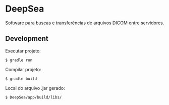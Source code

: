 # DeepSea
Software para buscas e transferências de arquivos DICOM entre servidores.

## Development

Executar projeto:
```
$ gradle run
```

Compilar projeto:
```
$ gradle build
```

Local do arquivo .jar gerado:
```
$ DeepSea/app/build/libs/
```